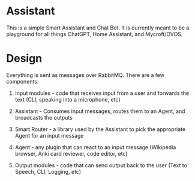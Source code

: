 # Assistant

This is a simple Smart Assistant and Chat Bot. It is currently meant to be a playground for all things ChatGPT, Home Assistant, and Mycroft/OVOS.

# Design

Everything is sent as messages over RabbitMQ. There are a few components:

1. Input modules - code that receives input from a user and forwards the text (CLI, speaking into a microphone, etc)

2. Assistant - Consumes input messages, routes them to an Agent, and broadcasts the outputs

3. Smart Router - a library used by the Assistant to pick the appropriate Agent for an input message

4. Agent - any plugin that can react to an input message (Wikipedia browser, Anki card reviewer, code editor, etc)

5. Output modules - code that can send output back to the user (Text to Speech, CLI, Logging, etc)
